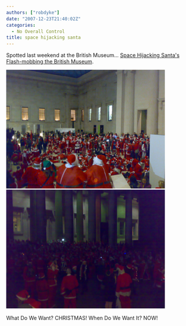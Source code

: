 ```yaml
---
authors: ["robdyke"]
date: "2007-12-23T21:40:02Z"
categories:
  - No Overall Control
title: space hijacking santa
---
```

Spotted last weekend at the British Museum... [Space Hijacking Santa's Flash-mobbing the British Museum](http://www.youtube.com/watch?v=pgv4sNmOdzM "YouTube Video").

<img height="320" id="image310" alt="Space Hijack Santa 1" src="/pubfiles/2007/12/15122007051.jpg" />

<img height="320" alt="Space Hijack Santa 3" id="image312" src="/pubfiles/2007/12/15122007053.jpg" />

What Do We Want? CHRISTMAS! When Do We Want It? NOW!